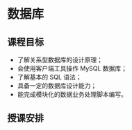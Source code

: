 # 数据库

## 课程目标

- 了解关系型数据库的设计原理；
- 会使用客户端工具操作 MySQL 数据库；
- 了解基本的 SQL 语法；
- 具备一定的数据库设计能力；
- 能完成模块化的数据业务处理脚本编写。

## 授课安排


